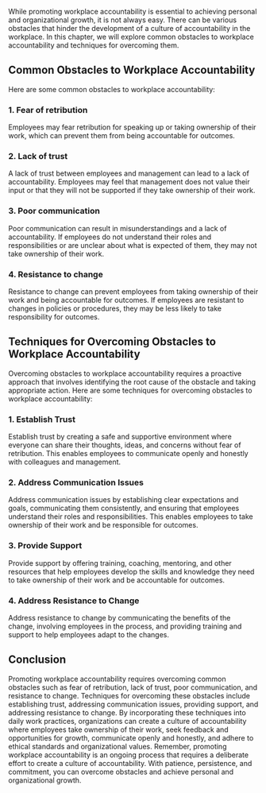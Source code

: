 
While promoting workplace accountability is essential to achieving personal and organizational growth, it is not always easy. There can be various obstacles that hinder the development of a culture of accountability in the workplace. In this chapter, we will explore common obstacles to workplace accountability and techniques for overcoming them.

Common Obstacles to Workplace Accountability
--------------------------------------------

Here are some common obstacles to workplace accountability:

### 1. Fear of retribution

Employees may fear retribution for speaking up or taking ownership of their work, which can prevent them from being accountable for outcomes.

### 2. Lack of trust

A lack of trust between employees and management can lead to a lack of accountability. Employees may feel that management does not value their input or that they will not be supported if they take ownership of their work.

### 3. Poor communication

Poor communication can result in misunderstandings and a lack of accountability. If employees do not understand their roles and responsibilities or are unclear about what is expected of them, they may not take ownership of their work.

### 4. Resistance to change

Resistance to change can prevent employees from taking ownership of their work and being accountable for outcomes. If employees are resistant to changes in policies or procedures, they may be less likely to take responsibility for outcomes.

Techniques for Overcoming Obstacles to Workplace Accountability
---------------------------------------------------------------

Overcoming obstacles to workplace accountability requires a proactive approach that involves identifying the root cause of the obstacle and taking appropriate action. Here are some techniques for overcoming obstacles to workplace accountability:

### 1. Establish Trust

Establish trust by creating a safe and supportive environment where everyone can share their thoughts, ideas, and concerns without fear of retribution. This enables employees to communicate openly and honestly with colleagues and management.

### 2. Address Communication Issues

Address communication issues by establishing clear expectations and goals, communicating them consistently, and ensuring that employees understand their roles and responsibilities. This enables employees to take ownership of their work and be responsible for outcomes.

### 3. Provide Support

Provide support by offering training, coaching, mentoring, and other resources that help employees develop the skills and knowledge they need to take ownership of their work and be accountable for outcomes.

### 4. Address Resistance to Change

Address resistance to change by communicating the benefits of the change, involving employees in the process, and providing training and support to help employees adapt to the changes.

Conclusion
----------

Promoting workplace accountability requires overcoming common obstacles such as fear of retribution, lack of trust, poor communication, and resistance to change. Techniques for overcoming these obstacles include establishing trust, addressing communication issues, providing support, and addressing resistance to change. By incorporating these techniques into daily work practices, organizations can create a culture of accountability where employees take ownership of their work, seek feedback and opportunities for growth, communicate openly and honestly, and adhere to ethical standards and organizational values. Remember, promoting workplace accountability is an ongoing process that requires a deliberate effort to create a culture of accountability. With patience, persistence, and commitment, you can overcome obstacles and achieve personal and organizational growth.
